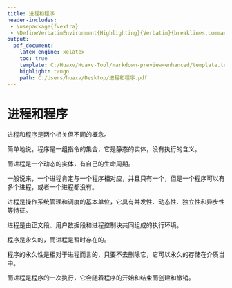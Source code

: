 ```yaml
---
title: 进程和程序
header-includes:
 - \usepackage{fvextra}
 - \DefineVerbatimEnvironment{Highlighting}{Verbatim}{breaklines,commandchars=\\\{\}}
output:
  pdf_document:
    latex_engine: xelatex
    toc: true
    template: C:/Huaxv/Huaxv-Tool/markdown-preview=enhanced/template.tex
    highlight: tango
    path: C:/Users/huaxv/Desktop/进程和程序.pdf
---
```


# 进程和程序

进程和程序是两个相关但不同的概念。

简单地说，程序是一组指令的集合，它是静态的实体，没有执行的含义。

而进程是一个动态的实体，有自己的生命周期。

一般说来，一个进程肯定与一个程序相对应，并且只有一个，但是一个程序可以有多个进程，或者一个进程都没有。

进程是操作系统管理和调度的基本单位，它具有并发性、动态性、独立性和异步性等特征。

进程是由正文段、用户数据段和进程控制块共同组成的执行环境。

程序是永久的，而进程是暂时存在的。

程序的永久性是相对于进程而言的，只要不去删除它，它可以永久的存储在介质当中。

而进程是程序的一次执行，它会随着程序的开始和结束而创建和撤销。
